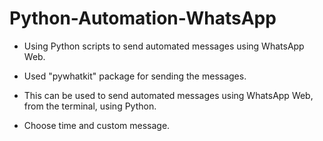 # Python-Automation-WhatsApp

* Using Python scripts to send automated messages using WhatsApp Web.

* Used "pywhatkit" package for sending the messages.

* This can be used to send automated messages using WhatsApp Web, from the terminal, using Python.

* Choose time and custom message.
